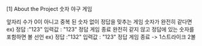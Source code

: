 [1] About the Project
숫자 야구 게임

앞자리 수가 0이 아니고 중복 된 숫자 없이 정답을 맞추는 게임
숫자가 완전히 같다면 ex) 정답 :"123" 입력값 : "123" 정답 게임 종료
완전히 같지 않고 정답에 있는 숫자를 포함하면 볼 선언 ex) 정답 :"132" 입력값 : "123" 정답 게임 종료 -> 1스트라이크 2볼

